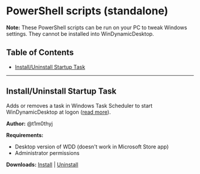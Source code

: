 # PowerShell scripts (standalone)

**Note:** These PowerShell scripts can be run on your PC to tweak Windows settings. They cannot be installed into WinDynamicDesktop.

## Table of Contents

- [Install/Uninstall Startup Task](#installuninstall-startup-task)

---

## Install/Uninstall Startup Task

Adds or removes a task in Windows Task Scheduler to start WinDynamicDesktop at logon ([read more](https://www.sevenforums.com/tutorials/67503-task-create-run-program-startup-log.html)).

**Author:** @t1m0thyj

**Requirements:**
- Desktop version of WDD (doesn't work in Microsoft Store app)
- Administrator permissions

**Downloads:** [Install](/standalone/InstallStartupTask.ps1?raw=true) | [Uninstall](/standalone/UninstallStartupTask.ps1?raw=true)
